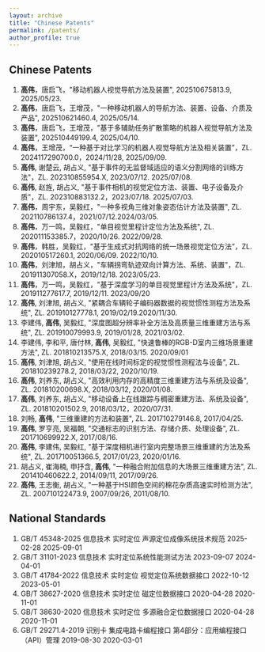 ```yaml
---
layout: archive
title: "Chinese Patents"
permalink: /patents/
author_profile: true
---
```


## Chinese Patents

1. **高伟**，唐启飞，"移动机器人视觉导航方法及装置", 202510675813.9, 2025/05/23.
1. **高伟**，唐启飞，王增茂，"一种移动机器人的导航方法、装置、设备、介质及产品", 202510621460.4, 2025/05/14.
1. **高伟**，唐启飞，王增茂，"基于多辅助任务扩散策略的机器人视觉导航方法及装置", 202510449199.4, 2025/04/10.
1. **高伟**，王增茂，“一种基于对比学习的机器人视觉导航方法及相关装置”，ZL. 2024117290700.0，2024/11/28, 2025/09/09.
1. **高伟**, 谢楚云, 胡占义, "基于事件的无监督域适应的语义分割网络的训练方法"，ZL. 202310855954.X, 2023/07/12. 2025/07/08.
1. **高伟**, 赵旌, 胡占义, "基于事件相机的视觉定位方法、装置、电子设备及介质"，ZL. 202310883132.2，2023/07/18. 2025/07/03.
1. **高伟**，周宇东，吴毅红，"一种多视角三维对象姿态估计方法及装置", ZL. 202110786137.4，2021/07/12.2024/03/05.
1. **高伟**，万一鸣，吴毅红，"单目视觉里程计定位方法及系统", ZL. 202011153385.7，2020/10/26. 2022/09/28.
1. **高伟**，韩胜，吴毅红，"基于生成式对抗网络的统一场景视觉定位方法”，ZL. 202010517260.1, 2020/06/09. 2022/10/10.
1. **高伟**，刘津旭，胡占义，"车辆拐弯轨迹双向计算方法、系统、装置"，ZL. 201911307058.X，2019/12/18. 2023/05/23.
1. **高伟**，万一鸣，吴毅红，"基于深度学习的单目视觉里程计方法及系统"，ZL. 201911277617.7, 2019/12/11. 2023/09/20
1. **高伟**, 刘津旭,  胡占义, "紧耦合车辆轮子编码器数据的视觉惯性测程方法及系统", ZL. 201910127778.1, 2019/02/19.2020/11/30.
1. 李建伟, **高伟**, 吴毅红, "深度图超分辨率补全方法及高质量三维重建方法与系统", ZL. 201910079993.9, 2019/01/28, 2021/03/02.
1. 李建伟, 李和平, 唐付林, **高伟**, 吴毅红, "快速鲁棒的RGB-D室内三维场景重建方法", ZL. 201810213575.X, 2018/03/15. 2020/09/01
1. **高伟**, 刘津旭, 胡占义, "使用在线时间标定的视觉惯性测程法与设备", ZL. 201810239278.2, 2018/03/22, 2020/10/19.
1. **高伟**, 刘养东,  胡占义, "高效利用内存的高精度三维重建方法与系统及设备", ZL. 201810200698.X, 2018/03/12, 2020/01/08.
1. **高伟**, 刘养东,  胡占义, "移动设备上在线跟踪与稠密重建方法、系统及设备", ZL. 201810201502.9, 2018/03/12，2020/07/31.
1. 刘畅, **高伟**, "三维重建的方法和装置", ZL. 201710279146.8, 2017/04/25.
1. **高伟**, 罗亨亮, 吴福朝, "交通标志的识别方法、存储介质、处理设备", ZL. 201710699922.X, 2017/08/16.
1. **高伟**, 李建伟, 吴毅红, "基于深度相机进行室内完整场景三维重建的方法及系统", ZL. 201710051366.5, 2017/01/23, 2020/01/16.
1. 胡占义, 崔海楠, 申抒含, **高伟**, "一种融合附加信息的大场景三维重建方法",  ZL. 201410460622.2, 2014/09/11, 2017/09/26.
1. **高伟**, 王志衡, 胡占义, "一种基于HSI颜色空间的棉花杂质高速实时检测方法",  ZL. 200710122473.9, 2007/09/26, 2011/08/10.

## National Standards

1. GB/T 45348-2025 信息技术 实时定位 声源定位成像系统技术规范 2025-02-28 2025-09-01
1. GB/T 31101-2023 信息技术 实时定位系统性能测试方法 2023-09-07 2024-04-01
1. GB/T 41784-2022 信息技术 实时定位 视觉定位系统数据接口 2022-10-12 2023-05-01
1. GB/T 38627-2020 信息技术 实时定位 磁定位数据接口 2020-04-28 2020-11-01
1. GB/T 38630-2020 信息技术 实时定位 多源融合定位数据接口 2020-04-28 2020-11-01
1. GB/T 29271.4-2019 识别卡 集成电路卡编程接口 第4部分：应用编程接口（API）管理 2019-08-30 2020-03-01

